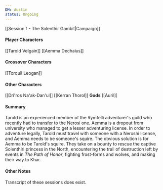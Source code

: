 ```yaml
---
DM: Austin
status: Ongoing
---
```

[[Session 1 - The Solenthir Gambit|Campaign]]
#### Player Characters
[[Tarold Velgain]]
[[Aemma Dechaius]]

#### Crossover Characters
[[Torquil Leogan]]

#### Other Characters
[[Dri'ros Na'ak-Dan'ul]]
[[Kerran Thorol]]
**Gods**
[[Auril]]

#### Summary
Tarold is an experienced member of the Rymfelli adventurer's guild who recently had to transfer to the Nerosi one. Aemma is a dropout from university who managed to get a lesser adventuring license. In order to adventure legally, Tarold must travel with someone with a Neroshi license, and Aemma needs to be someone's squire. The obvious solution is for Aemma to be Tarold's squire.
They take on a bounty to rescue the captive Solenthiri princess in the North, encountering the trail of destruction left by events in _The Path of Honor_, fighting frost-forms and wolves, and making their way to Khar.

#### Other Notes
Transcript of these sessions does exist.


